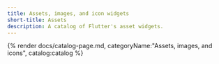 ```yaml
---
title: Assets, images, and icon widgets
short-title: Assets
description: A catalog of Flutter's asset widgets.
---
```


{% render docs/catalog-page.md, categoryName:"Assets, images, and icons", catalog:catalog %}
